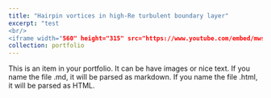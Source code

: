 ```yaml
---
title: "Hairpin vortices in high-Re turbulent boundary layer"
excerpt: "test
<br/>
<iframe width="560" height="315" src="https://www.youtube.com/embed/mws5a4WkFzI?si=8hB2G1faUdWa30z5" title="YouTube video player" frameborder="0" allow="accelerometer; autoplay; clipboard-write; encrypted-media; gyroscope; picture-in-picture; web-share" allowfullscreen></iframe>"
collection: portfolio
---
```


This is an item in your portfolio. It can be have images or nice text. If you name the file .md, it will be parsed as markdown. If you name the file .html, it will be parsed as HTML. 
